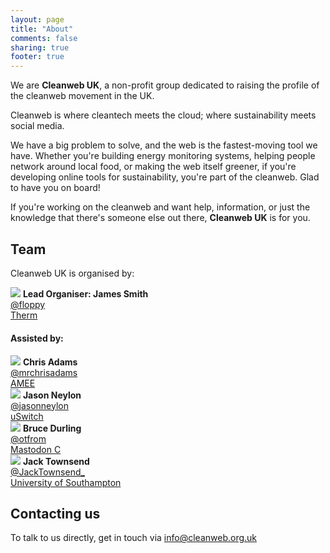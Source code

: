 ```yaml
---
layout: page
title: "About"
comments: false
sharing: true
footer: true
---
```


We are **Cleanweb UK**, a non-profit group dedicated to raising the profile of the cleanweb movement in the UK.

<div class='well'>
  Cleanweb is where cleantech meets the cloud; where sustainability meets social media.
</div>

We have a big problem to solve, and the web is the fastest-moving tool we have. Whether you're building
energy monitoring systems, helping people network around local food, or making the web itself greener,
if you're developing online tools for sustainability, you're part of the cleanweb. Glad to have you on 
board!

If you're working on the cleanweb and want help, information, or just the knowledge that there's someone else
out there, **Cleanweb UK** is for you.

Team
----

Cleanweb UK is organised by:

<div class='row-fluid' style="margin-bottom:20px">
  <div class='span6'>
    <img src='https://secure.gravatar.com/avatar/c150a49c7709fa40bffca545ecf8942d?s=50' class='pull-left avatar'/>
    <strong>Lead Organiser: James Smith</strong><br/>
    <a href='http://twitter.com/floppy'>@floppy</a><br/>
    <a href='http://therm.uk.com'>Therm</a><br/>
  </div>
</div>

#### Assisted by:

<div class='row-fluid'>
  <div class='span5'>
    <img src='https://secure.gravatar.com/avatar/f714edfc5fb866afe3a2891450596814?s=50' class='pull-left avatar'/>
    <strong>Chris Adams</strong><br/>
    <a href='http://twitter.com/mrchrisadams'>@mrchrisadams</a><br/>
    <a href='http://amee.com'>AMEE</a><br/>
  </div>
  <div class='span5'>
    <img src='https://twimg0-a.akamaihd.net/profile_images/102028940/jnsp_normal.jpg' class='pull-left avatar'/>
    <strong>Jason Neylon</strong><br/>
    <a href='http://twitter.com/jasonneylon'>@jasonneylon</a><br/>
    <a href='http://uswitch.com'>uSwitch</a><br/>
  </div>
  <div class='span2'>
  </div>
</div>
<div class='row-fluid'>
  <div class='span2'>
  </div>
  <div class='span5'>
    <img src='https://secure.gravatar.com/avatar/324c1cedf36b59d44a13e76868af4b8d?s=50' class='pull-left avatar'/>
    <strong>Bruce Durling</strong><br/>
    <a href='http://twitter.com/otfrom'>@otfrom</a><br/>
    <a href='http://mastodonc.com'>Mastodon C</a><br/>
  </div>
  <div class='span5'>
    <img src='https://twimg0-a.akamaihd.net/profile_images/2510539366/mzocdbug2i04qw3au7x5_normal.gif' class='pull-left avatar'/>
    <strong>Jack Townsend</strong><br/>
    <a href='http://twitter.com/JackTownsend_'>@JackTownsend_</a><br/>
    <a href='http://www.soton.ac.uk'>University of Southampton</a><br/>
  </div>
</div>

Contacting us
-------------

To talk to us directly, get in touch via [info@cleanweb.org.uk](mailto:info@cleanweb.org.uk)